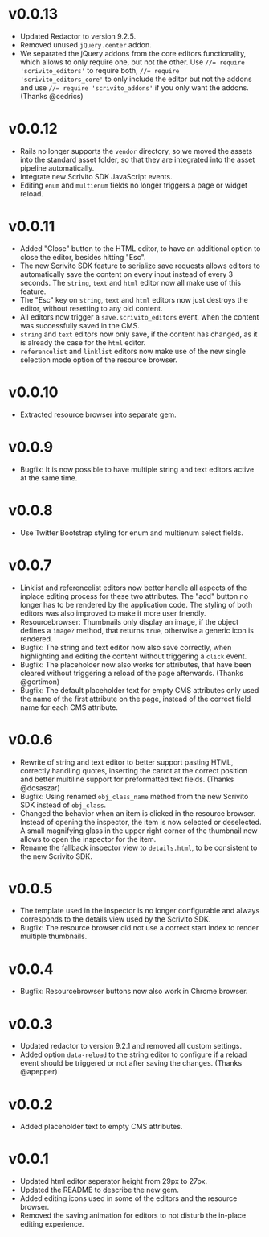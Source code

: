 # v0.0.13
  * Updated Redactor to version 9.2.5.
  * Removed unused `jQuery.center` addon.
  * We separated the jQuery addons from the core editors functionality, which allows to only require
    one, but not the other. Use `//= require 'scrivito_editors'` to require both,
    `//= require 'scrivito_editors_core'` to only include the editor but not the addons and use
    `//= require 'scrivito_addons'` if you only want the addons. (Thanks @cedrics)

# v0.0.12
  * Rails no longer supports the `vendor` directory, so we moved the assets into the standard asset
    folder, so that they are integrated into the asset pipeline automatically.
  * Integrate new Scrivito SDK JavaScript events.
  * Editing `enum` and `multienum` fields no longer triggers a page or widget reload.

# v0.0.11
  * Added "Close" button to the HTML editor, to have an additional option to close the editor,
    besides hitting "Esc".
  * The new Scrivito SDK feature to serialize save requests allows editors to automatically save the
    content on every input instead of every 3 seconds. The `string`, `text` and `html` editor now
    all make use of this feature.
  * The "Esc" key on `string`, `text` and `html` editors now just destroys the editor, without
    resetting to any old content.
  * All editors now trigger a `save.scrivito_editors` event, when the content was successfully
    saved in the CMS.
  * `string` and `text` editors now only save, if the content has changed, as it is already
    the case for the `html` editor.
  * `referencelist` and `linklist` editors now make use of the new single selection mode option of
    the resource browser.

# v0.0.10
  * Extracted resource browser into separate gem.

# v0.0.9
  * Bugfix: It is now possible to have multiple string and text editors active at the same time.

# v0.0.8
  * Use Twitter Bootstrap styling for enum and multienum select fields.

# v0.0.7
  * Linklist and referencelist editors now better handle all aspects of the inplace editing process
    for these two attributes. The "add" button no longer has to be rendered by the application code.
    The styling of both editors was also improved to make it more user friendly.
  * Resourcebrowser: Thumbnails only display an image, if the object defines a `image?` method, that
    returns `true`, otherwise a generic icon is rendered.
  * Bugfix: The string and text editor now also save correctly, when highlighting and editing the
    content without triggering a `click` event.
  * Bugfix: The placeholder now also works for attributes, that have been cleared without triggering
    a reload of the page afterwards. (Thanks @gertimon)
  * Bugfix: The default placeholder text for empty CMS attributes only used the name of the first
    attribute on the page, instead of the correct field name for each CMS attribute.

# v0.0.6
  * Rewrite of string and text editor to better support pasting HTML, correctly handling quotes,
    inserting the carrot at the correct position and better multiline support for preformatted text
    fields. (Thanks @dcsaszar)
  * Bugfix: Using renamed `obj_class_name` method from the new Scrivito SDK instead of `obj_class`.
  * Changed the behavior when an item is clicked in the resource browser. Instead of opening the
    inspector, the item is now selected or deselected. A small magnifying glass in the upper right
    corner of the thumbnail now allows to open the inspector for the item.
  * Rename the fallback inspector view to `details.html`, to be consistent to the new Scrivito SDK.

# v0.0.5
  * The template used in the inspector is no longer configurable and always corresponds to the
    details view used by the Scrivito SDK.
  * Bugfix: The resource browser did not use a correct start index to render multiple thumbnails.

# v0.0.4
  * Bugfix: Resourcebrowser buttons now also work in Chrome browser.

# v0.0.3
  * Updated redactor to version 9.2.1 and removed all custom settings.
  * Added option `data-reload` to the string editor to configure if a reload event should
    be triggered or not after saving the changes. (Thanks @apepper)

# v0.0.2
  * Added placeholder text to empty CMS attributes.

# v0.0.1
  * Updated html editor seperator height from 29px to 27px.
  * Updated the README to describe the new gem.
  * Added editing icons used in some of the editors and the resource browser.
  * Removed the saving animation for editors to not disturb the in-place editing
    experience.
